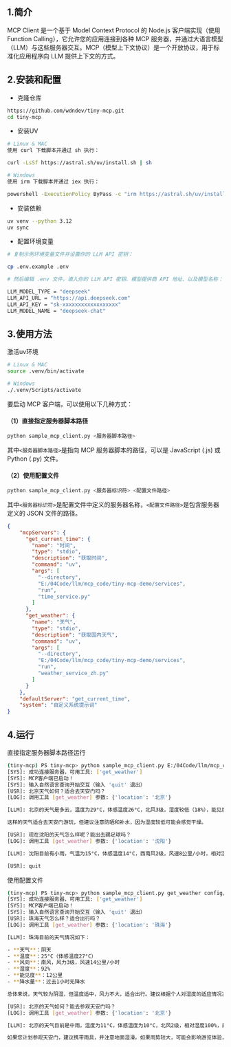 ## 1.简介

MCP Client 是一个基于 Model Context Protocol 的 Node.js 客户端实现（使用 Function Calling），它允许您的应用连接到各种 MCP 服务器，并通过大语言模型（LLM）与这些服务器交互。MCP（模型上下文协议）是一个开放协议，用于标准化应用程序向 LLM 提供上下文的方式。


## 2.安装和配置

- 克隆仓库

```Bash
https://github.com/wdndev/tiny-mcp.git
cd tiny-mcp
```
- 安装UV

```Bash
# Linux & MAC
使用 curl 下载脚本并通过 sh 执行：

curl -LsSf https://astral.sh/uv/install.sh | sh

# Windows
使用 irm 下载脚本并通过 iex 执行：

powershell -ExecutionPolicy ByPass -c "irm https://astral.sh/uv/install.ps1 | iex"

```
- 安装依赖

```Bash
uv venv --python 3.12
uv sync
```
- 配置环境变量

```Bash
# 复制示例环境变量文件并设置你的 LLM API 密钥：

cp .env.example .env

# 然后编辑 .env 文件，填入你的 LLM API 密钥、模型提供商 API 地址、以及模型名称：

LLM_MODEL_TYPE = "deepseek"
LLM_API_URL = "https://api.deepseek.com"
LLM_API_KEY = "sk-xxxxxxxxxxxxxxxxxx"
LLM_MODEL_NAME = "deepseek-chat"


```

## 3.使用方法

激活uv环境

```Bash
# Linux & MAC
source .venv/bin/activate

# Windows
./.venv/Scripts/activate


```

要启动 MCP 客户端，可以使用以下几种方式：

#### （1）直接指定服务器脚本路径

```Bash
python sample_mcp_client.py <服务器脚本路径>
```

其中`<服务器脚本路径>`是指向 MCP 服务器脚本的路径，可以是 JavaScript (.js) 或 Python (.py) 文件。

#### （2）使用配置文件

```Bash
python sample_mcp_client.py <服务器标识符> <配置文件路径>
```

其中`<服务器标识符>`是配置文件中定义的服务器名称，`<配置文件路径>`是包含服务器定义的 JSON 文件的路径。

```JSON
{
    "mcpServers": {
      "get_current_time": {
        "name": "时间",
        "type": "stdio",
        "description": "获取时间",
        "command": "uv",
        "args": [
          "--directory",
          "E:/04Code/llm/mcp_code/tiny-mcp-demo/services",
          "run",
          "time_service.py"
        ]
      },
      "get_weather": {
        "name": "天气",
        "type": "stdio",
        "description": "获取国内天气",
        "command": "uv",
        "args": [
          "--directory",
          "E:/04Code/llm/mcp_code/tiny-mcp-demo/services",
          "run",
          "weather_service_zh.py"
        ]
      }
    },
    "defaultServer": "get_current_time",
    "system": "自定义系统提示词"
}
```

## 4.运行

直接指定服务器脚本路径运行

```Bash
(tiny-mcp) PS tiny-mcp> python sample_mcp_client.py E:/04Code/llm/mcp_code/tiny-mcp-demo/services/weather_service_zh.py
[SYS]: 成功连接服务器，可用工具: ['get_weather']
[SYS]: MCP客户端已启动！
[SYS]: 输入自然语言查询开始交互（输入 'quit' 退出）
[USR]: 北京天气如何？适合去天安门吗？
[LOG]: 调用工具 [get_weather] 参数: {'location': '北京'}

[LLM]: 北京的天气是多云，温度为29°C，体感温度26°C，北风3级，湿度较低（18%），能见度良好（21公里）。

这样的天气适合去天安门游玩，但建议注意防晒和补水，因为湿度较低可能会感觉干燥。 

[USR]: 现在沈阳的天气怎么样呢？能出去踢足球吗？
[LOG]: 调用工具 [get_weather] 参数: {'location': '沈阳'}

[LLM]: 沈阳目前有小雨，气温为15°C，体感温度14°C，西南风2级，风速8公里/小时，相对湿度74%。由于有小雨，场地可能会比较湿滑，不太适合踢足球。建议等天气转晴后再安排户外活动。 

[USR]: quit
```

使用配置文件

```Bash
(tiny-mcp) PS tiny-mcp> python sample_mcp_client.py get_weather config/mcp_config.json
[SYS]: 成功连接服务器，可用工具: ['get_weather']
[SYS]: MCP客户端已启动！
[SYS]: 输入自然语言查询开始交互（输入 'quit' 退出）
[USR]: 珠海天气怎么样？适合出行吗？
[LOG]: 调用工具 [get_weather] 参数: {'location': '珠海'}

[LLM]: 珠海目前的天气情况如下：

- **天气**：阴天
- **温度**：25°C（体感温度27°C）
- **风向**：南风，风力3级，风速14公里/小时
- **湿度**：92%
- **能见度**：12公里
- **降水量**：过去1小时无降水

总体来说，天气较为阴湿，但温度适中，风力不大，适合出行。建议根据个人对湿度的适应情况决定是否外出，并可以携带雨具以防万一。 

[USR]: 北京的天气如何？能去参观天安门吗？
[LOG]: 调用工具 [get_weather] 参数: {'location': '北京'}

[LLM]: 北京的天气目前是中雨，温度为11°C，体感温度为10°C，北风2级，相对湿度100%，能见度为4公里。由于下雨，可能会影响户外活动。

如果您计划参观天安门，建议携带雨具，并注意地面湿滑。如果雨势较大，可能会影响游览体验，建议根据天气情况灵活调整行程。
```